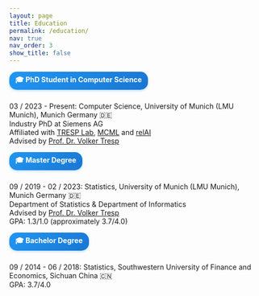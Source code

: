 ```yaml
---
layout: page
title: Education
permalink: /education/
nav: true
nav_order: 3
show_title: false
---
```


<style>
h1 {
  display: none !important;
}
</style>
<div style="background: linear-gradient(135deg, #2196f3 0%, #1976d2 100%); color: white; padding: 6px 12px; border-radius: 15px; font-weight: bold; font-size: 14px; display: inline-block; margin-bottom: 10px; box-shadow: 0 2px 4px rgba(33, 150, 243, 0.3);">
  🎓 PhD Student in Computer Science
</div>

03 / 2023 - Present: Computer Science, University of Munich (LMU Munich), Munich Germany 🇩🇪  
Industry PhD at Siemens AG  
Affiliated with [TRESP Lab](https://tresp-lab.github.io/), [MCML](https://mcml.ai/) and [relAI](https://zuseschoolrelai.de/)  
Advised by [Prof. Dr. Volker Tresp](https://www.dbs.ifi.lmu.de/~tresp/)  

<div style="background: linear-gradient(135deg, #2196f3 0%, #1976d2 100%); color: white; padding: 6px 12px; border-radius: 15px; font-weight: bold; font-size: 14px; display: inline-block; margin-bottom: 10px; box-shadow: 0 2px 4px rgba(33, 150, 243, 0.3);">
  🎓 Master Degree
</div>

09 / 2019 - 02 / 2023: Statistics, University of Munich (LMU Munich), Munich Germany 🇩🇪  
Department of Statistics & Department of Informatics  
Advised by [Prof. Dr. Volker Tresp](https://www.dbs.ifi.lmu.de/~tresp/)  
GPA: 1.3/1.0 (approximately 3.7/4.0)  

<div style="background: linear-gradient(135deg, #2196f3 0%, #1976d2 100%); color: white; padding: 6px 12px; border-radius: 15px; font-weight: bold; font-size: 14px; display: inline-block; margin-bottom: 10px; box-shadow: 0 2px 4px rgba(33, 150, 243, 0.3);">
  🎓 Bachelor Degree
</div>

09 / 2014 - 06 / 2018: Statistics, Southwestern University of Finance and Economics, Sichuan China 🇨🇳  
GPA: 3.7/4.0
